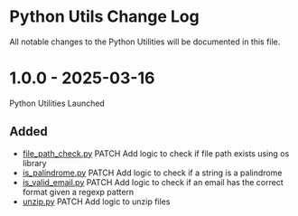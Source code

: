 # Python Utils Change Log

All notable changes to the Python Utilities will be documented in this file.

# 1.0.0 - 2025-03-16

Python Utilities Launched

## Added

* [file_path_check.py](file_path_check.py) PATCH Add logic to check if file path exists using os library
* [is_palindrome.py](is_palindrome.py) PATCH Add logic to check if a string is a palindrome
* [is_valid_email.py](is_valid_email.py) PATCH Add logic to check if an email has the correct format given a regexp pattern
* [unzip.py](unzip.py) PATCH Add logic to unzip files
